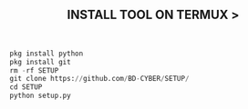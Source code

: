<h2 align="center">INSTALL TOOL ON TERMUX > </h2><br>
 
```python
pkg install python
pkg install git
rm -rf SETUP
git clone https://github.com/BD-CYBER/SETUP/
cd SETUP
python setup.py
```
